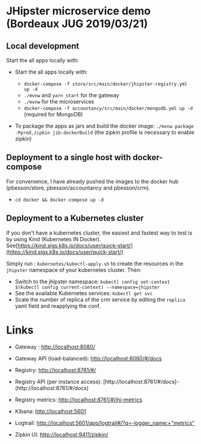 # JHipster microservice demo (Bordeaux JUG 2019/03/21)

## Local development

Start the all apps locally with:

- Start the all apps locally with:
    - `docker-compose -f store/src/main/docker/jhipster-registry.yml up -d`
    - `./mvnw` and `yarn start` for the gateway
    - `./mvnw` for the microservices
    - `docker-compose -f accountancy/src/main/docker/mongodb.yml up -d` (required for MongoDB)

- To package the apps as jars and build the docker image: `./mvnw package -Pprod,zipkin jib:dockerBuild` (the zipkin profile is necessary to enable zipkin)

## Deployment to a single host with docker-compose

For convenience, I have already pushed the images to the docker hub (pbesson/store, pbesson/accountancy and pbesson/crm).

- `cd docker && docker-compose up -d`

## Deployment to a Kubernetes cluster

If you don't have a kubernetes cluster, the easiest and fastest way to test is by using Kind (Kubernetes IN Docker). See[https://kind.sigs.k8s.io/docs/user/quick-start/](https://kind.sigs.k8s.io/docs/user/quick-start/)


Simply run : `kubernetes/kubectl-apply.sh` to create the resources in the `jhipster` namespace of your kubernetes cluster.
Then:
- Switch to the jhipster namespace: `kubectl config set-context $(kubectl config current-context) --namespace=jhipster`
- See the available Kubernetes services: `kubectl get svc`
- Scale the number of replica of the crm service by editing the `replica` yaml field and reapplying the conf.


# Links

- Gateway : [http://localhost:8080/](http://localhost:8080/)
- Gateway API (load-balanced): [http://localhost:8080/#/docs](http://localhost:8080/#/docs)
- Registry: [http://localhost:8761/#/](http://localhost:8761/#/)
- Registry API (per instance access): [http://localhost:8761/#/docs]- (http://localhost:8761/#/docs)
- Registry metrics: [http://localhost:8761/#/jhi-metrics](http://localhost:8761/#/jhi-metrics)

- Kibana: [http://localhost:5601](http://localhost:5601)
- Logtrail: [http://localhost:5601/app/logtrail#/?q=-logger_name:+"metrics"](http://localhost:5601/app/logtrail#/?q=-logger_name:+"metrics")
- Zipkin UI: [http://localhost:9411/zipkin/](http://localhost:9411/zipkin/)
